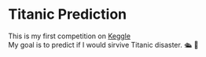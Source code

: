 # Titanic Prediction
<p>This is my first competition on <a href="https://www.kaggle.com/">Keggle</a> <br>
My goal is to predict if I would sirvive Titanic disaster. &#128755; 👀</p>
